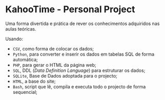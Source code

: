 # KahooTime - Personal Project

Uma forma divertida e prática de rever os conhecimentos adquiridos nas aulas teóricas.

Usando:

- `CSV`, como forma de colocar os dados;
- `Python`, para converter e inserir os dados em tabelas SQL de forma automática;
- `PHP`, para gerar o HTML da página web;
- `SQL`, DDL (*Data Definition Language*) para estruturar os dados;
- `SQLite`, Base de Dados adoptada para o projecto;
- `HTML`, a base do site;
- `Bash`, script que lê, compila e executa todo o projecto de forma sequencial;